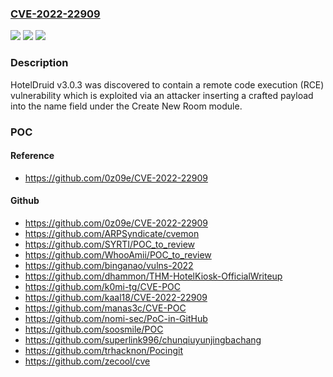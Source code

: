 ### [CVE-2022-22909](https://cve.mitre.org/cgi-bin/cvename.cgi?name=CVE-2022-22909)
![](https://img.shields.io/static/v1?label=Product&message=n%2Fa&color=blue)
![](https://img.shields.io/static/v1?label=Version&message=n%2Fa&color=blue)
![](https://img.shields.io/static/v1?label=Vulnerability&message=n%2Fa&color=brighgreen)

### Description

HotelDruid v3.0.3 was discovered to contain a remote code execution (RCE) vulnerability which is exploited via an attacker inserting a crafted payload into the name field under the Create New Room module.

### POC

#### Reference
- https://github.com/0z09e/CVE-2022-22909

#### Github
- https://github.com/0z09e/CVE-2022-22909
- https://github.com/ARPSyndicate/cvemon
- https://github.com/SYRTI/POC_to_review
- https://github.com/WhooAmii/POC_to_review
- https://github.com/binganao/vulns-2022
- https://github.com/dhammon/THM-HotelKiosk-OfficialWriteup
- https://github.com/k0mi-tg/CVE-POC
- https://github.com/kaal18/CVE-2022-22909
- https://github.com/manas3c/CVE-POC
- https://github.com/nomi-sec/PoC-in-GitHub
- https://github.com/soosmile/POC
- https://github.com/superlink996/chunqiuyunjingbachang
- https://github.com/trhacknon/Pocingit
- https://github.com/zecool/cve

